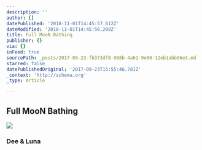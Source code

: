 ```yaml
---
description: ''
author: []
datePublished: '2018-11-01T14:45:57.612Z'
dateModified: '2018-11-01T14:45:56.208Z'
title: Full MooN Bathing
publisher: {}
via: {}
inFeed: true
sourcePath: _posts/2017-09-23-fb373df8-988b-4a61-9e60-12eb1abb96e3.md
starred: false
datePublishedOriginal: '2017-09-23T15:55:46.781Z'
_context: 'http://schema.org'
_type: Article

---
```

## Full MooN Bathing
![](https://the-grid-user-content.s3-us-west-2.amazonaws.com/8ffc119c-4b33-486d-ae2c-6e0d2c3e2a05.jpg)

### Dee & Luna